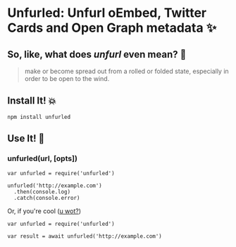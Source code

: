 # Unfurled: Unfurl oEmbed, Twitter Cards and Open Graph metadata :sparkles:

## So, like, what does _unfurl_ even mean? :art:
>make or become spread out from a rolled or folded state, especially in order to be open to the wind.



## Install It! :boom:

`npm install unfurled`

## Use It! :tada:
### unfurled(url, [opts])


```
var unfurled = require('unfurled')

unfurled('http://example.com')
  .then(console.log)
  .catch(console.error)
```

Or, if you're cool ([u wot?](https://jakearchibald.com/2014/es7-async-functions/))

```
var unfurled = require('unfurled')

var result = await unfurled('http://example.com')
```
